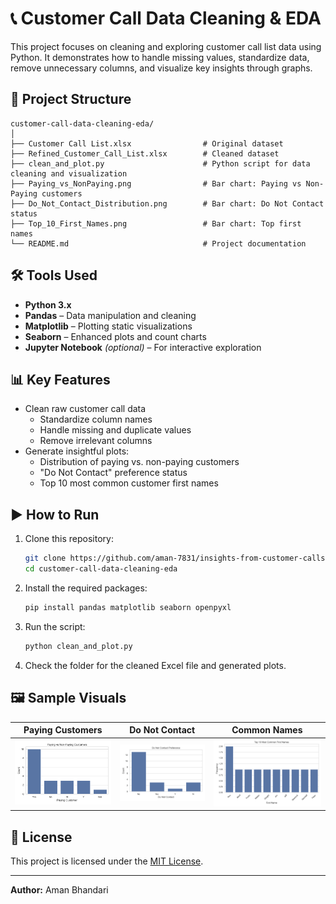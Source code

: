 # 📞 Customer Call Data Cleaning & EDA

This project focuses on cleaning and exploring customer call list data using Python. It demonstrates how to handle missing values, standardize data, remove unnecessary columns, and visualize key insights through graphs.

## 📂 Project Structure

```
customer-call-data-cleaning-eda/
│
├── Customer Call List.xlsx                # Original dataset
├── Refined_Customer_Call_List.xlsx        # Cleaned dataset
├── clean_and_plot.py                      # Python script for data cleaning and visualization
├── Paying_vs_NonPaying.png                # Bar chart: Paying vs Non-Paying customers
├── Do_Not_Contact_Distribution.png        # Bar chart: Do Not Contact status
├── Top_10_First_Names.png                 # Bar chart: Top first names
└── README.md                              # Project documentation
```

## 🛠️ Tools Used

- **Python 3.x**
- **Pandas** – Data manipulation and cleaning
- **Matplotlib** – Plotting static visualizations
- **Seaborn** – Enhanced plots and count charts
- **Jupyter Notebook** *(optional)* – For interactive exploration

## 📊 Key Features

- Clean raw customer call data
  - Standardize column names
  - Handle missing and duplicate values
  - Remove irrelevant columns
- Generate insightful plots:
  - Distribution of paying vs. non-paying customers
  - "Do Not Contact" preference status
  - Top 10 most common customer first names

## ▶️ How to Run

1. Clone this repository:
   ```bash
   git clone https://github.com/aman-7831/insights-from-customer-calls
   cd customer-call-data-cleaning-eda
   ```

2. Install the required packages:
   ```bash
   pip install pandas matplotlib seaborn openpyxl
   ```

3. Run the script:
   ```bash
   python clean_and_plot.py
   ```

4. Check the folder for the cleaned Excel file and generated plots.

## 🖼️ Sample Visuals

| Paying Customers | Do Not Contact | Common Names |
|------------------|----------------|--------------|
| ![Paying](Paying_vs_NonPaying.png) | ![DNC](Do_Not_Contact_Distribution.png) | ![Names](Top_10_First_Names.png) |

## 📌 License

This project is licensed under the [MIT License](LICENSE).

---

**Author:** Aman Bhandari
